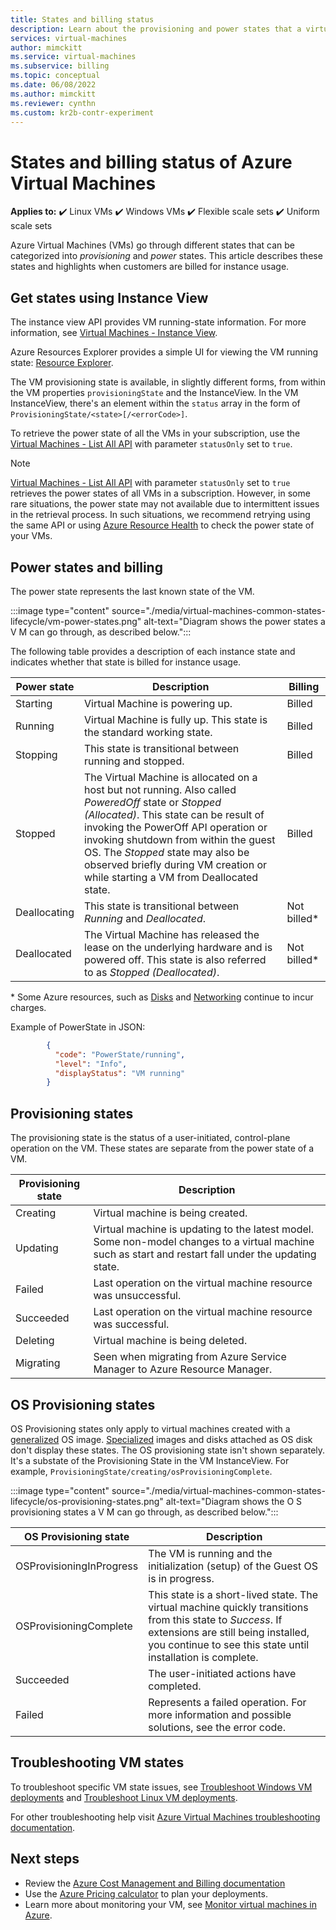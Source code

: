 ```yaml
---
title: States and billing status
description: Learn about the provisioning and power states that a virtual machine can enter. Provisioning and power states affect billing. 
services: virtual-machines
author: mimckitt
ms.service: virtual-machines
ms.subservice: billing
ms.topic: conceptual
ms.date: 06/08/2022
ms.author: mimckitt
ms.reviewer: cynthn
ms.custom: kr2b-contr-experiment
---
```


# States and billing status of Azure Virtual Machines

**Applies to:** :heavy_check_mark: Linux VMs :heavy_check_mark: Windows VMs :heavy_check_mark: Flexible scale sets :heavy_check_mark: Uniform scale sets

Azure Virtual Machines (VMs) go through different states that can be categorized into *provisioning* and *power* states. This article describes these states and highlights when customers are billed for instance usage.

## Get states using Instance View

The instance view API provides VM running-state information. For more information, see [Virtual Machines - Instance View](/rest/api/compute/virtualmachines/instanceview).

Azure Resources Explorer provides a simple UI for viewing the VM running state: [Resource Explorer](https://resources.azure.com/).

The VM provisioning state is available, in slightly different forms, from within the VM properties `provisioningState` and the InstanceView. In the VM InstanceView, there's an element within the `status` array in the form of `ProvisioningState/<state>[/<errorCode>]`.

To retrieve the power state of all the VMs in your subscription, use the [Virtual Machines - List All API](/rest/api/compute/virtualmachines/listall) with parameter `statusOnly` set to `true`.

> [!NOTE]
> [Virtual Machines - List All API](/rest/api/compute/virtualmachines/listall) with parameter `statusOnly` set to `true` retrieves the power states of all VMs in a subscription. However, in some rare situations, the power state may not available due to intermittent issues in the retrieval process. In such situations, we recommend retrying using the same API or using [Azure Resource Health](../service-health/resource-health-overview.md) to check the power state of your VMs.

## Power states and billing

The power state represents the last known state of the VM.

:::image type="content" source="./media/virtual-machines-common-states-lifecycle/vm-power-states.png" alt-text="Diagram shows the power states a V M can go through, as described below.":::

The following table provides a description of each instance state and indicates whether that state is billed for instance usage.

| Power state | Description | Billing |  
|---|---|---|
| Starting| Virtual Machine is powering up. | Billed |
| Running | Virtual Machine is fully up. This state is the standard working state. | Billed |
| Stopping | This state is transitional between running and stopped. | Billed |
| Stopped | The Virtual Machine is allocated on a host but not running. Also called *PoweredOff* state or *Stopped (Allocated)*. This state can be result of invoking the PowerOff API operation or invoking shutdown from within the guest OS. The *Stopped* state may also be observed briefly during VM creation or while starting a VM from Deallocated state.  | Billed |
| Deallocating | This state is transitional between *Running* and *Deallocated*. | Not billed* |
| Deallocated | The Virtual Machine has released the lease on the underlying hardware and is powered off. This state is also referred to as *Stopped (Deallocated)*. | Not billed* |

\* Some Azure resources, such as [Disks](https://azure.microsoft.com/pricing/details/managed-disks) and [Networking](https://azure.microsoft.com/pricing/details/bandwidth/) continue to incur charges.

Example of PowerState in JSON:

```json
        {
          "code": "PowerState/running",
          "level": "Info",
          "displayStatus": "VM running"
        }
```

## Provisioning states

The provisioning state is the status of a user-initiated, control-plane operation on the VM. These states are separate from the power state of a VM.

| Provisioning state | Description |
|---|---|
| Creating | Virtual machine is being created. |
| Updating | Virtual machine is updating to the latest model. Some non-model changes to a virtual machine such as start and restart fall under the updating state. |
| Failed | Last operation on the virtual machine resource was unsuccessful. |
| Succeeded | Last operation on the virtual machine resource was successful. |
| Deleting | Virtual machine is being deleted. |
| Migrating | Seen when migrating from Azure Service Manager to Azure Resource Manager. |

## OS Provisioning states

OS Provisioning states only apply to virtual machines created with a [generalized](./linux/imaging.md#generalized-images) OS image. [Specialized](./linux/imaging.md#specialized-images) images and disks attached as OS disk don't display these states. The OS provisioning state isn't shown separately. It's a substate of the Provisioning State in the VM InstanceView. For example, `ProvisioningState/creating/osProvisioningComplete`.

:::image type="content" source="./media/virtual-machines-common-states-lifecycle/os-provisioning-states.png" alt-text="Diagram shows the O S provisioning states a V M can go through, as described below.":::

| OS Provisioning state | Description |
|---|---|
| OSProvisioningInProgress | The VM is running and the initialization (setup) of the Guest OS is in progress. |
| OSProvisioningComplete | This state is a short-lived state. The virtual machine quickly transitions from this state to *Success*. If extensions are still being installed, you continue to see this state until installation is complete. |
| Succeeded | The user-initiated actions have completed. |
| Failed | Represents a failed operation. For more information and possible solutions, see the error code. |

## Troubleshooting VM states

To troubleshoot specific VM state issues, see [Troubleshoot Windows VM deployments](/troubleshoot/azure/virtual-machines/troubleshoot-deployment-new-vm-windows) and [Troubleshoot Linux VM deployments](/troubleshoot/azure/virtual-machines/troubleshoot-deployment-new-vm-linux).

For other troubleshooting help visit [Azure Virtual Machines troubleshooting documentation](/troubleshoot/azure/virtual-machines/welcome-virtual-machines).

## Next steps

- Review the [Azure Cost Management and Billing documentation](../cost-management-billing/index.yml)
- Use the [Azure Pricing calculator](https://azure.microsoft.com/pricing/calculator/) to plan your deployments.
- Learn more about monitoring your VM, see [Monitor virtual machines in Azure](../azure-monitor/vm/monitor-vm-azure.md).
